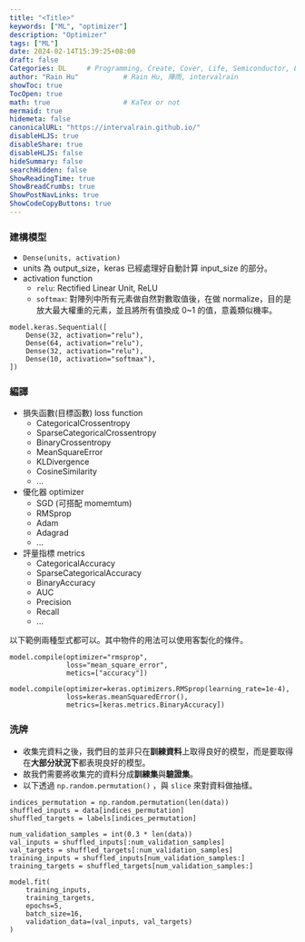 ```yaml
---
title: "<Title>"
keywords: ["ML", "optimizer"]
description: "Optimizer"
tags: ["ML"]
date: 2024-02-14T15:39:25+08:00
draft: false
Categories: DL     # Programming, Create, Cover, Life, Semiconductor, Leetcode, Logic Design, Daily, OS, CS50, CA
author: "Rain Hu"           # Rain Hu, 陣雨, intervalrain
showToc: true
TocOpen: true
math: true                  # KaTex or not
mermaid: true
hidemeta: false
canonicalURL: "https://intervalrain.github.io/"
disableHLJS: true
disableShare: true
disableHLJS: false
hideSummary: false
searchHidden: false
ShowReadingTime: true
ShowBreadCrumbs: true
ShowPostNavLinks: true
ShowCodeCopyButtons: true
---
```


### 建構模型
+ `Dense(units, activation)`
+ units 為 output_size，keras 已經處理好自動計算 input_size 的部分。
+ activation function
    + `relu`: Rectified Linear Unit, ReLU
    + `softmax`: 對陣列中所有元素做自然對數取值後，在做 normalize，目的是放大最大權重的元素，並且將所有值換成 0~1 的值，意義類似機率。
```
model.keras.Sequential([
    Dense(32, activation="relu"),
    Dense(64, activation="relu"),
    Dense(32, activation="relu"),
    Dense(10, activation="softmax"),
])
```

### 編譯
+ 損失函數(目標函數) loss function
    + CategoricalCrossentropy
    + SparseCategoricalCrossentropy
    + BinaryCrossentropy
    + MeanSquareError
    + KLDivergence
    + CosineSimilarity
    + ...
+ 優化器 optimizer
    + SGD (可搭配 momemtum)
    + RMSprop
    + Adam
    + Adagrad
    + ...
+ 評量指標 metrics
    + CategoricalAccuracy
    + SparseCategoricalAccuracy
    + BinaryAccuracy
    + AUC
    + Precision
    + Recall
    + ...

以下範例兩種型式都可以。其中物件的用法可以使用客製化的條件。
```
model.compile(optimizer="rmsprop",
              loss="mean_square_error",
              metics=["accuracy"])

model.compile(optimizer=keras.optimizers.RMSprop(learning_rate=1e-4),
              loss=keras.meanSquaredError(),
              metrics=[keras.metrics.BinaryAccuracy])
```

### 洗牌
+ 收集完資料之後，我們目的並非只在**訓練資料**上取得良好的模型，而是要取得在**大部分狀況下**都表現良好的模型。
+ 故我們需要將收集完的資料分成**訓練集**與**驗證集**。
+ 以下透過 `np.random.permutation()` ，與 `slice` 來對資料做抽樣。
```
indices_permutation = np.random.permutation(len(data))
shuffled_inputs = data[indices_permutation]
shuffled_targets = labels[indices_permutation]

num_validation_samples = int(0.3 * len(data))
val_inputs = shuffled_inputs[:num_validation_samples]
val_targets = shuffled_targets[:num_validation_samples]
training_inputs = shuffled_inputs[num_validation_samples:]
training_targets = shuffled_targets[num_validation_samples:]

model.fit(
    training_inputs,
    training_targets,
    epochs=5,
    batch_size=16,
    validation_data=(val_inputs, val_targets)
)
```